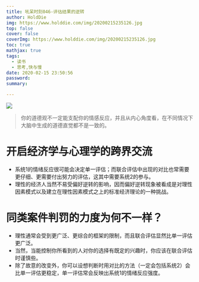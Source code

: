 ```yaml
---
title: 吼呆时刻046-评估结果的逆转
author: HoldDie
img: https://www.holddie.com/img/20200215235126.jpg
top: false
cover: false
coverImg: https://www.holddie.com/img/20200215235126.jpg
toc: true
mathjax: true
tags:
  - 读书
  - 思考,快与慢
date: 2020-02-15 23:50:56
password:
summary:

---
```




![](https://www.holddie.com/img/20200215235126.jpg)



> 你的道德观不一定能支配你的情感反应，并且从内心角度看，在不同情况下大脑中生成的道德直觉都不是一致的。

# 开启经济学与心理学的跨界交流

- 系统1的情绪反应很可能会决定单一评估；而联合评估中出现的对比也常需要更仔细、更需要付出努力的评估，这其中需要系统2的参与。
- 理性的经济人当然不易受偏好逆转的影响，因而偏好逆转现象被看成是对理性因素模式以及建立在理性因素模式之上的标准经济理论的一种挑战。

# 同类案件判罚的力度为何不一样？

- 理性通常会受到更广泛、更综合的框架的限制，而且联合评估显然比单一评估更广泛。
- 当然，当能控制你所看到的人对你的选择有既定的兴趣时，你应该在联合评估时谨慎些。
- 除了故意的改变外，你可以设想判断时用对比的方法（一定会包括系统2）会比单一评估更稳定，单一评估常会反映出系统1的情绪反应强度。